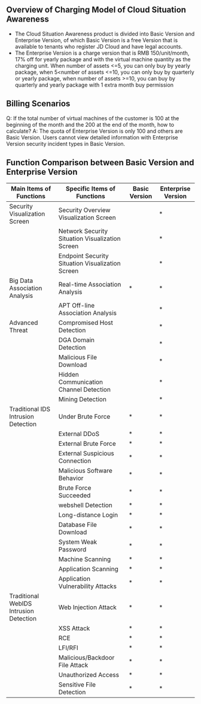 ## Overview of Charging Model of Cloud Situation Awareness

* The Cloud Situation Awareness product is divided into Basic Version and Enterprise Version, of which Basic Version is a free Version that is available to tenants who register JD Cloud and have legal accounts.
* The Enterprise Version is a charge version that is RMB 150/unit/month, 17% off for yearly package and with the virtual machine quantity as the charging unit. When number of assets <=5, you can only buy by yearly package, when 5<number of assets <=10, you can only buy by quarterly or yearly package, when number of assets >=10, you can buy by quarterly and yearly package with 1 extra month buy permission

## Billing Scenarios

Q: If the total number of virtual machines of the customer is 100 at the beginning of the month and the 200 at the end of the month, how to calculate?
A: The quota of Enterprise Version is only 100 and others are Basic Version. Users cannot view detailed information with Enterprise Version security incident types in Basic Version.

## Function Comparison between Basic Version and Enterprise Version

| Main Items of Functions | Specific Items of Functions|Basic Version | Enterprise Version | 
|---- |-----|----| ----| 
| Security Visualization Screen       |   Security Overview Visualization Screen    |  | * |
|         | Network Security Situation Visualization Screen     |  | * |
|         | Endpoint Security Situation Visualization Screen     |  | * |
| Big Data Association Analysis       |   Real-time Association Analysis    | * | * |
|         | APT Off-line Association Analysis     |  | * |
| Advanced Threat       | Compromised Host Detection      |  | * |
|         | DGA Domain Detection     |  | * |
|         | Malicious File Download     |  | * |
|         | Hidden Communication Channel Detection     |  | * |
|         | Mining Detection     |  | * |
| Traditional IDS Intrusion Detection       | Under Brute Force      | * | * |
|         | External DDoS     | * | * |
|         | External Brute Force     | * | * |
|         | External Suspicious Connection    | * | * |
|         | Malicious Software Behavior    | * | * |
|         | Brute Force Succeeded    | * | * |
|         | webshell Detection    | * | * |
|         | Long-distance Login    | * | * |
|         | Database File Download    | * | * |
|         | System Weak Password    | * | * |
|         | Machine Scanning   | * | * |
|         | Application Scanning   | * | * |
|         | Application Vulnerability Attacks   | * | * |
| Traditional WebIDS Intrusion Detection       | Web Injection Attack      | * | * |
|         | XSS Attack    | * | * |
|         | RCE    | * | * |
|         | LFI/RFI    | * | * |
|         | Malicious/Backdoor File Attack    | * | * |
|         | Unauthorized Access    | * | * |
|         | Sensitive File Detection    | * | * |
